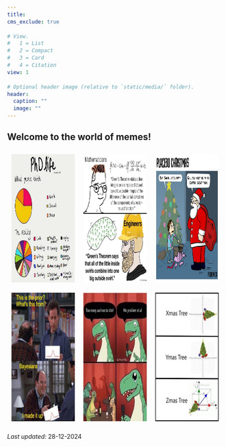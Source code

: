 ```yaml
---
title: 
cms_exclude: true

# View.
#   1 = List
#   2 = Compact
#   3 = Card
#   4 = Citation
view: 1

# Optional header image (relative to `static/media/` folder).
header:
  caption: ""
  image: ""
---
```

<html lang="en">
	<head>
	<meta name="viewport" content="width=device-width, initial-scale=1">
	<title>HTML</title>
	<style>
		.column {
	  		flex: 30%;
	  		padding: 10px;
		}
		.container {
	   		display: flex;
		}
	</style>
	</head>  
<body>
    <h2>Welcome to the world of memes!</h2>
	<div class="container">
	   <div class="column">
	     <img src="meme1.jpg" height="300" width="250" alt="image1">
	   </div>
	   <div class="column">
	     <img src="meme2.jpg" height="300" width="250" alt="image1">
	   </div>
	   <div class="column">
	     <img src="meme5.jpg" height="300" width="250" alt="image1">
	   </div>
	</div>
	<div class="container">
	   <div class="column">
	     <img src="meme6.jpg" height="300" width="250" alt="image1">
	   </div>
	   <div class="column">
	     <img src="meme3.jpg" height="300" width="250" alt="image1">
	   </div>
	   <div class="column">
	     <img src="meme4.jpg" height="300" width="250" alt="image1">
	   </div>
	</div>
</body>
</html> 

<body>
<p> <em> Last updated:</em> 28-12-2024 </p>
</body>
